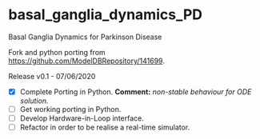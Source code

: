 # basal_ganglia_dynamics_PD
Basal Ganglia Dynamics for Parkinson Disease

Fork and python porting from https://github.com/ModelDBRepository/141699.  

Release v0.1 - 07/06/2020

- [x] Complete Porting in Python. **Comment:** *non-stable behaviour for ODE solution.*
- [ ] Get working porting in Python.
- [ ] Develop Hardware-in-Loop interface.
- [ ] Refactor in order to be realise a real-time simulator.

